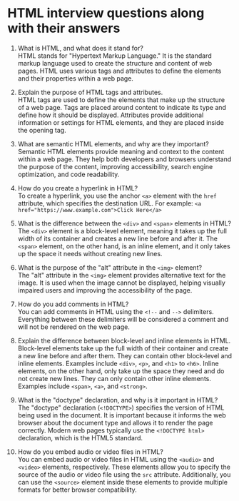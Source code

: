 # HTML interview questions along with their answers

1. What is HTML, and what does it stand for?<br>
   HTML stands for "Hypertext Markup Language." It is the standard markup language used to create the structure and content of web pages. HTML uses various tags and attributes to define the elements and their properties within a web page.

2. Explain the purpose of HTML tags and attributes.<br>
   HTML tags are used to define the elements that make up the structure of a web page. Tags are placed around content to indicate its type and define how it should be displayed. Attributes provide additional information or settings for HTML elements, and they are placed inside the opening tag.

3. What are semantic HTML elements, and why are they important?<br>
   Semantic HTML elements provide meaning and context to the content within a web page. They help both developers and browsers understand the purpose of the content, improving accessibility, search engine optimization, and code readability.

4. How do you create a hyperlink in HTML?<br>
   To create a hyperlink, you use the anchor `<a>` element with the `href` attribute, which specifies the destination URL. For example: `<a href="https://www.example.com">Click Here</a>`

5. What is the difference between the `<div>` and `<span>` elements in HTML?<br>
   The `<div>` element is a block-level element, meaning it takes up the full width of its container and creates a new line before and after it. The `<span>` element, on the other hand, is an inline element, and it only takes up the space it needs without creating new lines.

6. What is the purpose of the "alt" attribute in the `<img>` element?<br>
   The "alt" attribute in the `<img>` element provides alternative text for the image. It is used when the image cannot be displayed, helping visually impaired users and improving the accessibility of the page.

7. How do you add comments in HTML?<br>
   You can add comments in HTML using the `<!--` and `-->` delimiters. Everything between these delimiters will be considered a comment and will not be rendered on the web page.

8. Explain the difference between block-level and inline elements in HTML.<br>
   Block-level elements take up the full width of their container and create a new line before and after them. They can contain other block-level and inline elements. Examples include `<div>`, `<p>`, and `<h1>` to `<h6>`. Inline elements, on the other hand, only take up the space they need and do not create new lines. They can only contain other inline elements. Examples include `<span>`, `<a>`, and `<strong>`.

9. What is the "doctype" declaration, and why is it important in HTML?<br>
   The "doctype" declaration (`<!DOCTYPE>`) specifies the version of HTML being used in the document. It is important because it informs the web browser about the document type and allows it to render the page correctly. Modern web pages typically use the `<!DOCTYPE html>` declaration, which is the HTML5 standard.

10. How do you embed audio or video files in HTML?<br>
    You can embed audio or video files in HTML using the `<audio>` and `<video>` elements, respectively. These elements allow you to specify the source of the audio or video file using the `src` attribute. Additionally, you can use the `<source>` element inside these elements to provide multiple formats for better browser compatibility.
